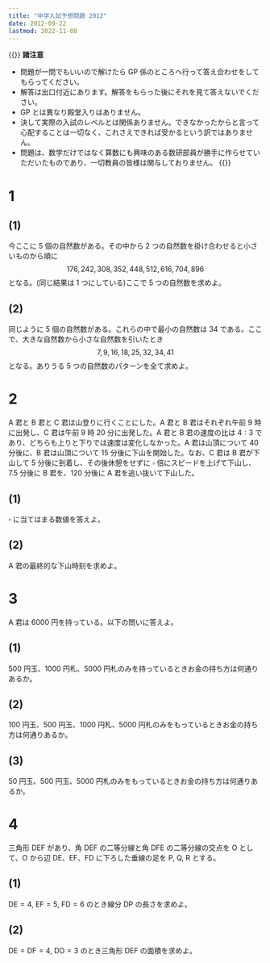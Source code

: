 ```yaml
---
title: "中学入試予想問題 2012"
date: 2012-09-22
lastmod: 2022-11-08
---
```


{{<alert class="info">}}
**諸注意**

* 問題が一問でもいいので解けたら GP 係のところへ行って答え合わせをしてもらってください。
* 解答は出口付近にあります。解答をもらった後にそれを見て答えないでください。
* GP とは異なり殿堂入りはありません。
* 決して実際の入試のレベルとは関係ありません。できなかったからと言って心配することは一切なく、これさえできれば受かるという訳ではありません。
* 問題は、数学だけではなく算数にも興味のある数研部員が勝手に作らせていただいたものであり、一切教員の皆様は関与しておりません。
{{</alert>}}

# 1

## (1)

今ここに 5 個の自然数がある。その中から 2 つの自然数を掛け合わせると小さいものから順に $$176,242,308,352,448,512,616,704,896$$ となる。(同じ結果は 1 つにしている)ここで 5 つの自然数を求めよ。

## (2)

同じように 5 個の自然数がある。これらの中で最小の自然数は $34$ である。ここで、大きな自然数から小さな自然数を引いたとき $$7,9,16,18,25,32,34,41$$ となる。ありうる 5 つの自然数のパターンを全て求めよ。

# 2

A 君と B 君と C 君は山登りに行くことにした。A 君と B 君はそれぞれ午前 9 時に出発し、C 君は午前 9 時 20 分に出発した。A 君と B 君の速度の比は $4:3$ であり、どちらも上りと下りでは速度は変化しなかった。A 君は山頂について 40 分後に、B 君は山頂について 15 分後に下山を開始した。なお、C 君は B 君が下山して 5 分後に到着し、その後休憩をせずに $\square$ 倍にスピードを上げて下山し、7.5 分後に B 君を、120 分後に A 君を追い抜いて下山した。

## (1)

$\square$ に当てはまる数値を答えよ。

## (2)

A 君の最終的な下山時刻を求めよ。

# 3

A 君は 6000 円を持っている。以下の問いに答えよ。

## (1)

500 円玉、1000 円札、5000 円札のみを持っているときお金の持ち方は何通りあるか。

## (2)

100 円玉、500 円玉、1000 円札、5000 円札のみをもっているときお金の持ち方は何通りあるか。

## (3)

50 円玉、500 円玉、5000 円札のみをもっているときお金の持ち方は何通りあるか。

# 4

三角形 $\mathrm{DEF}$ があり、角 $\mathrm{DEF}$ の二等分線と角 $\mathrm{DFE}$ の二等分線の交点を $\mathrm{O}$ として、$\mathrm{O}$ から辺 $\mathrm{DE}$、$\mathrm{EF}$、$\mathrm{FD}$ に下ろした垂線の足を $\mathrm{P}$, $\mathrm{Q}$, $\mathrm{R}$ とする。

## (1)

$\mathrm{DE}=4$, $\mathrm{EF}=5$, $\mathrm{FD}=6$ のとき線分 $\mathrm{DP}$ の長さを求めよ。

## (2)

$\mathrm{DE}=\mathrm{DF}=4$, $\mathrm{DO}=3$ のとき三角形 $\mathrm{DEF}$ の面積を求めよ。
